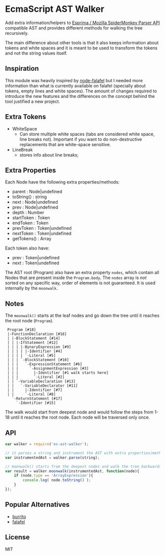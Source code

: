 # EcmaScript AST Walker

Add extra information/helpers to [Esprima / Mozilla SpiderMonkey Parser
API](http://esprima.org/doc/index.html#ast) compatible AST and provides
different methods for walking the tree recursively.

The main difference about other tools is that it also keeps information about
tokens and white spaces and it is meant to be used to transform the tokens and
not the string values itself.


## Inspiration

This module was heavily inspired by
[node-falafel](https://github.com/substack/node-falafel) but I needed more
information than what is currently available on falafel (specially about
tokens, empty lines and white spaces). The amount of changes required to
introduce the new features and the differences on the concept behind the tool
justified a new project.


## Extra Tokens

 * WhiteSpace
   - Can store multiple white spaces (tabs are considered white space, line
     breaks not). Important if you want to do non-destructive replacements that
     are white-space sensitive.
 * LineBreak
   - stores info about line breaks;



## Extra Properties

Each Node have the following extra properties/methods:

  - parent : Node|undefined
  - toString() : string
  - next : Node|undefined
  - prev : Node|undefined
  - depth : Number
  - startToken : Token
  - endToken : Token
  - prevToken : Token|undefined
  - nextToken : Token|undefined
  - getTokens() : Array<Token>

Each token also have:

 - prev : Token|undefined
 - next : Token|undefined


The AST root (Program) also have an extra property `nodes`, which contain all
Nodes that are present inside the `Program.body`. The `nodes` array is *not*
sorted on any specific way, order of elements is not guaranteed. It is used
internally by the `moonwalk`.



## Notes

The `moonwalk()` starts at the leaf nodes and go down the tree until it reaches
the root node (`Program`).

```
 Program [#18]
 |-FunctionDeclaration [#16]
 | |-BlockStatement [#14]
 | | |-IfStatement [#12]
 | | | |-BynaryExpression [#9]
 | | | | |-Identifier [#4]
 | | | | `-Literal [#5]
 | | | `-BlockStatement [#10]
 | | |   `-ExpressionStatement [#6]
 | | |     `-AssignmentExpression [#3]
 | | |       |-Identifier [#1 walk starts here]
 | | |       `-Literal [#2]
 | | `-VariableDeclaration [#13]
 | |   `-VariableDeclarator [#11]
 | |     |-Identifier [#7]
 | |     `-Literal [#8]
   `-ReturnStatement [#17]
     `-Identifier [#15]
```

The walk would start from deepest node and would follow the steps from 1-18
until it reaches the root node. Each node will be traversed only once.




## API

```js
var walker = require('es-ast-walker');

// it parses a string and instrument the AST with extra properties/methods
var instrumentedAst = walker.parse(string);

// moonwalk() starts from the deepest nodes and walk the tree backwards
var result = walker.moonwalk(instrumentedAst, function(node){
    if (node.type == 'ArrayExpression'){
        console.log( node.toString() );
    }
});
```


## Popular Alternatives

 - [burrito](https://github.com/substack/node-burrito)
 - [falafel](https://github.com/substack/node-falafel)


## License

MIT



